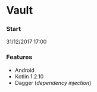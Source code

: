 # Vault 


### Start
31/12/2017 17:00

### Features

* Android
* Kotlin 1.2.10
* Dagger (_dependency injection_)